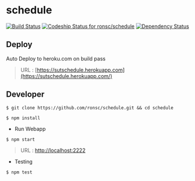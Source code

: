# schedule  
[![Build Status](https://travis-ci.org/ronsc/schedule.svg)](https://travis-ci.org/ronsc/schedule) [ ![Codeship Status for ronsc/schedule](https://codeship.com/projects/3fb5a160-ac58-0133-064a-1e5da553331a/status?branch=master)](https://codeship.com/projects/131636) [![Dependency Status](https://david-dm.org/ronsc/schedule.svg)](https://david-dm.org/ronsc/schedule)
## Deploy ##
Auto Deploy to heroku.com on build pass
> URL : [https://sutschedule.herokuapp.com](https://sutschedule.herokuapp.com/)

## Developer ##
``` 
$ git clone https://github.com/ronsc/schedule.git && cd schedule
```
```
$ npm install
```

* Run Webapp
```
$ npm start
```
> URL : [http://localhost:2222](http://localhost:2222)

* Testing
```
$ npm test
```
